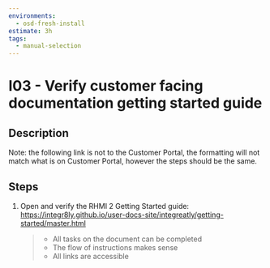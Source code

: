 ```yaml
---
environments:
  - osd-fresh-install
estimate: 3h
tags:
  - manual-selection
---
```


# I03 - Verify customer facing documentation getting started guide

## Description

Note: the following link is not to the Customer Portal, the formatting will not match what is on Customer Portal, however the steps should be the same.

## Steps

1. Open and verify the RHMI 2 Getting Started guide: https://integr8ly.github.io/user-docs-site/integreatly/getting-started/master.html
   > - All tasks on the document can be completed
   > - The flow of instructions makes sense
   > - All links are accessible
